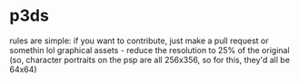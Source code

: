 # p3ds
rules are simple: if you want to contribute, just make a pull request or somethin lol
graphical assets - reduce the resolution to 25% of the original (so, character portraits on the psp are all 256x356, so for this, they'd all be 64x64)
